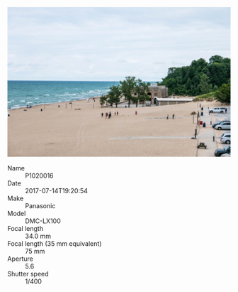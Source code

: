 [![P1020016](/photos/hd/P1020016.jpg)](/photos/full/P1020016.jpg?raw=true)

<dl>
  <dt>Name</dt>
  <dd>P1020016</dd>
  <dt>Date</dt>
  <dd>2017-07-14T19:20:54</dd>
  <dt>Make</dt>
  <dd>Panasonic</dd>
  <dt>Model</dt>
  <dd>DMC-LX100</dd>
  <dt>Focal length</dt>
  <dd>34.0 mm</dd>
  <dt>Focal length (35 mm equivalent)</dt>
  <dd>75 mm</dd>
  <dt>Aperture</dt>
  <dd>5.6</dd>
  <dt>Shutter speed</dt>
  <dd>1/400</dd>
</dl>
